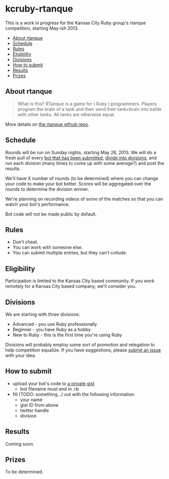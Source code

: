 kcruby-rtanque
==============

This is a work in progress for the Kansas City Ruby group's rtanque competition, starting May-ish 2013.

 * [About rtanque](#about-rtanque)
 * [Schedule](#schedule)
 * [Rules](#rules)
 * [Eligibility](#eligibility)
 * [Divisions](#divisions)
 * [How to submit](#how-to-submit)
 * [Results](#results)
 * [Prizes](#prizes)

About rtanque
-------------

> What is this? RTanque is a game for ( Ruby ) programmers. Players program the brain of a tank and then send their tank+brain into battle with other tanks. All tanks are otherwise equal.

More details on [the rtanque github repo](https://github.com/awilliams/RTanque).

Schedule
-------------

Rounds will be run on Sunday nights, starting May 26, 2013.  We will do a fresh pull of every [bot that has been submitted](#how-to-submit), [divide into divisions](#divisions), and run each division (many times to come up with some average?) and post the results.

We'll have X number of rounds (to be determined) where you can change your code to make your bot better.  Scores will be aggregated over the rounds to determine the division winner.

We're planning on recording videos of some of the matches so that you can watch your bot's performance.  

Bot code will not be made public by default.

Rules
-------------

 * Don't cheat.
 * You can work with someone else.
 * You can submit multiple entries, but they can't collude.

Eligibility
-------------

Participation is limited to the Kansas City based community.  If you work remotely for a Kansas City based company, we'll consider you.  

Divisions
-------------

We are starting with three divisions:
 * Advanced - you use Ruby professionally
 * Beginner - you have Ruby as a hobby
 * New to Ruby - this is the first time you're using Ruby

Divisions will probably employ some sort of promotion and relegation to help competition equalize.  If you have suggestions, please [submit an issue](https://github.com/databasically/kcruby-rtanque/issues) with your idea.

How to submit
-------------

* upload your bot's code to [a private gist](https://gist.github.com)
  * bot filename must end in .rb
* fill (TODO: something...) out with the following information:
  * your name
  * gist ID from above
  * twitter handle
  * division

Results
-------------
Coming soon.

Prizes
-------------
To be determined.



 
